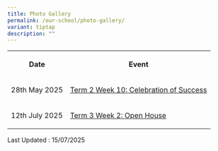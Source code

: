 ```yaml
---
title: Photo Gallery
permalink: /our-school/photo-gallery/
variant: tiptap
description: ""
---
```

<table style="minWidth: 50px">
<colgroup>
<col>
<col>
</colgroup>
<tbody>
<tr>
<th rowspan="1" colspan="1">
<p>Date</p>
</th>
<th rowspan="1" colspan="1">
<p>Event</p>
</th>
</tr>
<tr>
<td rowspan="1" colspan="1">
<p>28th May 2025</p>
</td>
<td rowspan="1" colspan="1">
<p><a href="https://photos.app.goo.gl/DFS3Q66jrJEeMY6K8" rel="noopener nofollow" target="_blank">Term 2 Week 10: Celebration of Success</a>
</p>
</td>
</tr>
<tr>
<td rowspan="1" colspan="1">
<p>12th July 2025</p>
</td>
<td rowspan="1" colspan="1">
<p><a href="https://photos.app.goo.gl/exJhmc18mGZE11Ht9" rel="noopener nofollow" target="_blank">Term 3 Week 2: Open House</a>
</p>
</td>
</tr>
</tbody>
</table>
<p></p>
<p></p>
<p></p>
<p>Last Updated : 15/07/2025</p>
